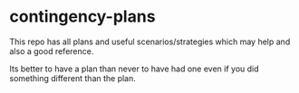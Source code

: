 # contingency-plans

This repo has all plans and useful scenarios/strategies which may help and also a good reference.

Its better to have a plan than never to have had one even if you did something different than the plan.

